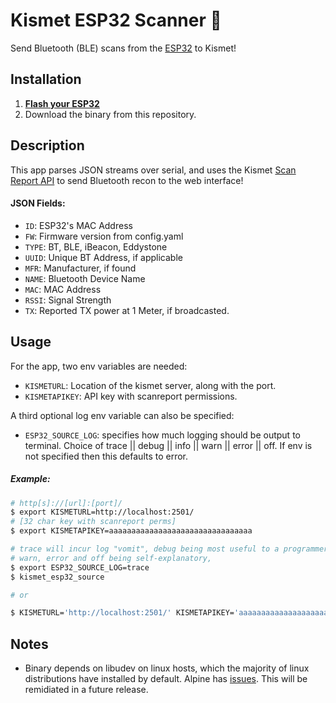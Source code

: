 # Kismet ESP32 Scanner 📡
Send Bluetooth (BLE) scans from the [ESP32]() to Kismet!

## Installation
1. [**Flash your ESP32**](https://github.com/LyndLabs/ESP32-BLE-Recon)
2. Download the binary from this repository.

## Description
This app parses JSON streams over serial, and uses the Kismet [Scan Report API](https://www.kismetwireless.net/docs/api/bluetooth_scanningmode/) to send Bluetooth recon to the web interface!

#### JSON Fields:
- `ID`: ESP32's MAC Address
- `FW`: Firmware version from config.yaml
- `TYPE`: BT, BLE, iBeacon, Eddystone
- `UUID`: Unique BT Address, if applicable
- `MFR`:  Manufacturer, if found
- `NAME`: Bluetooth Device Name
- `MAC`: MAC Address
- `RSSI`:  Signal Strength
- `TX`: Reported TX power at 1 Meter, if broadcasted.

## Usage 

For the app, two env variables are needed:
- `KISMETURL`: Location of the kismet server, along with the port.
- `KISMETAPIKEY`: API key with scanreport permissions.

A third optional log env variable can also be specified:
- `ESP32_SOURCE_LOG`: specifies how much logging should be output to terminal. Choice of trace || debug || info || warn || error || off. If env is not specified then this defaults to error.

##### Example:
```bash
# http[s]://[url]:[port]/
$ export KISMETURL=http://localhost:2501/
# [32 char key with scanreport perms]
$ export KISMETAPIKEY=aaaaaaaaaaaaaaaaaaaaaaaaaaaaaaaa

# trace will incur log "vomit", debug being most useful to a programmer, info might be useful to the user,
# warn, error and off being self-explanatory,
$ export ESP32_SOURCE_LOG=trace 
$ kismet_esp32_source

# or

$ KISMETURL='http://localhost:2501/' KISMETAPIKEY='aaaaaaaaaaaaaaaaaaaaaaaaaaaaaaaa' kismet_esp32_source
```
## Notes
- Binary depends on libudev on linux hosts, which the majority of linux distributions have installed by default. Alpine has [issues](https://stackoverflow.com/questions/41753218/udevadm-does-not-show-all-attributes-inside-a-docker-container). This will be remidiated in a future release.
